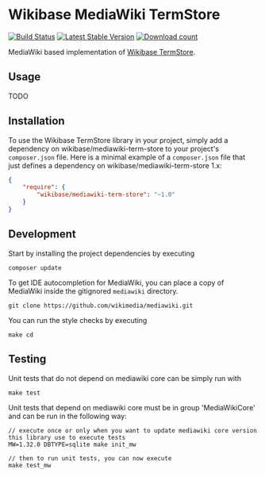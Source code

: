 # Wikibase MediaWiki TermStore

[![Build Status](https://travis-ci.org/wmde/mediawiki-term-store.svg?branch=master)](https://travis-ci.org/wmde/mediawiki-term-store)
[![Latest Stable Version](https://poser.pugx.org/wikibase/mediawiki-term-store/version.png)](https://packagist.org/packages/wikibase/mediawiki-term-store)
[![Download count](https://poser.pugx.org/wikibase/mediawiki-term-store/d/total.png)](https://packagist.org/packages/wikibase/mediawiki-term-store)

MediaWiki based implementation of [Wikibase TermStore](https://github.com/wmde/wikibase-term-store).

## Usage

TODO

## Installation

To use the Wikibase TermStore library in your project, simply add a dependency on wikibase/mediawiki-term-store
to your project's `composer.json` file. Here is a minimal example of a `composer.json`
file that just defines a dependency on wikibase/mediawiki-term-store 1.x:

```json
{
    "require": {
        "wikibase/mediawiki-term-store": "~1.0"
    }
}
```

## Development

Start by installing the project dependencies by executing

    composer update

To get IDE autocompletion for MediaWiki, you can place a copy of MediaWiki inside the gitignored `mediawiki` directory.

    git clone https://github.com/wikimedia/mediawiki.git

You can run the style checks by executing

    make cd

## Testing

Unit tests that do not depend on mediawiki core can be simply run with

	make test

Unit tests that depend on mediawiki core must be in group 'MediaWikiCore' and can be run in the following way:

	// execute once or only when you want to update mediawiki core version this library use to execute tests
	MW=1.32.0 DBTYPE=sqlite make init_mw

	// then to run unit tests, you can now execute
	make test_mw
